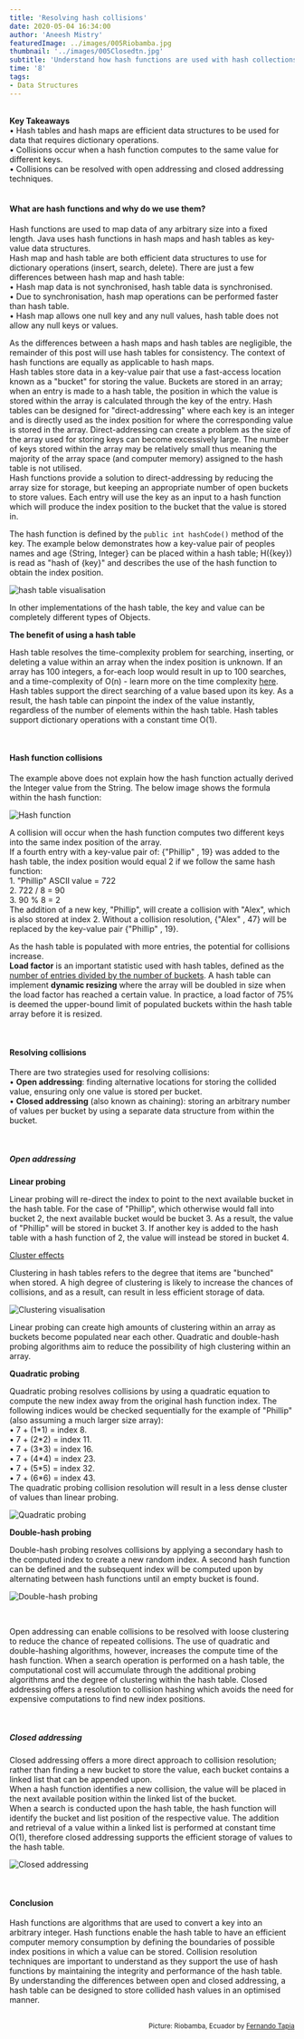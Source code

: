 ```yaml
---
title: 'Resolving hash collisions'
date: 2020-05-04 16:34:00
author: 'Aneesh Mistry'
featuredImage: ../images/005Riobamba.jpg
thumbnail: '../images/005Closedtn.jpg'
subtitle: 'Understand how hash functions are used with hash collections and the different strategies for resolving hash collisions.'
time: '8'
tags:
- Data Structures
---
```

<br>
<strong>Key Takeaways</strong><br>
&#8226; Hash tables and hash maps are efficient data structures to be used for data that requires dictionary operations.<br>
&#8226; Collisions occur when a hash function computes to the same value for different keys.<br>
&#8226; Collisions can be resolved with open addressing and closed addressing techniques.<br>


<br>
<h4>What are hash functions and why do we use them?</h4>
<p>
Hash functions are used to map data of any arbitrary size into a fixed length. Java uses hash functions in hash maps and hash tables as key-value data structures.<br>
Hash map and hash table are both efficient data structures to use for dictionary operations (insert, search, delete). There are just a few differences between hash map and hash table:<br>
&#8226; Hash map data is not synchronised, hash table data is synchronised.<br>
&#8226; Due to synchronisation, hash map operations can be performed faster than hash table.<br>
&#8226; Hash map allows one null key and any null values, hash table does not allow any null keys or values.<br>
</p>
<p>
As the differences between a hash maps and hash tables are negligible, the remainder of this post will use hash tables for consistency. The context of hash functions are equally as applicable to hash maps.<br>
Hash tables store data in a key-value pair that use a fast-access location known as a "bucket" for storing the value. Buckets are stored in an array; when an entry is made to a hash table, the position in which the value is stored within the array is calculated through the key of the entry. Hash tables can be designed for "direct-addressing" where each key is an integer and is directly used as the index position for where the corresponding value is stored in the array. Direct-addressing can create a problem as the size of the array used for storing keys can become excessively large. The number of keys stored within the array may be relatively small thus meaning the majority of the array space (and computer memory) assigned to the hash table is not utilised.<br>
Hash functions provide a solution to direct-addressing by reducing the array size for storage, but keeping an appropriate number of open buckets to store values. Each entry will use the key as an input to a hash function which will produce the index position to the bucket that the value is stored in.<br>


The hash function is defined by the <code class="language-java">public int hashCode()</code> method of the key. The example below demonstrates how a key-value pair of peoples names and age {String, Integer} can be placed within a hash table; H({key}) is read as "hash of {key}" and describes the use of the hash function to obtain the index position.<br>

![hash table visualisation](../../src/images/005HashTable.png)

</p>
<p>
 In other implementations of the hash table, the key and value can be completely different types of Objects. 
</p>
<strong>The benefit of using a hash table</strong>
<br>
<p>
Hash table resolves the time-complexity problem for searching, inserting, or deleting a value within an array when the index position is unknown. If an array has 100 integers, a for-each loop would result in up to 100 searches, and a time-complexity of O(n) - learn more on the time complexity <a target="_blank" href = "https://aneesh.co.uk/calculating-the-time-complexity-of-algorithms">here</a>. Hash tables support the direct searching of a value based upon its key. As a result, the hash table can pinpoint the index of the value instantly, regardless of the number of elements within the hash table. Hash tables support dictionary operations with a constant time O(1).
</p>

<br>
<h4>Hash function collisions</h4>
<p>
The example above does not explain how the hash function actually derived the Integer value from the String. The below image shows the formula within the hash function:
</p>


![Hash function](../../src/images/005HashTable2.png)

<p>
A collision will occur when the hash function computes two different keys into the same index position of the array.<br>
If a fourth entry with a key-value pair of: {"Phillip" , 19} was added to the hash table, the index position would equal 2 if we follow the same hash function:<br>
1. "Phillip" ASCII value = 722<br>
2. 722 / 8 = 90<br>
3. 90 % 8 = 2<br>
The addition of a new key, "Phillip", will create a collision with "Alex", which is also stored at index 2. Without a collision resolution, {"Alex" , 47} will be replaced by the key-value pair {"Phillip" , 19}.
</p>
<p>
As the hash table is populated with more entries, the potential for collisions increase.<br>
<strong>Load factor</strong> is an important statistic used with hash tables, defined as the <u>number of entries divided by the number of buckets</u>. A hash table can implement <strong>dynamic resizing</strong> where the array will be doubled in size when the load factor has reached a certain value. In practice, a load factor of 75% is deemed the upper-bound limit of populated buckets within the hash table array before it is resized. 
</p>
<br>
<h4>Resolving collisions</h4>
<p>
There are two strategies used for resolving collisions:<br>
&#8226; <strong>Open addressing</strong>: finding alternative locations for storing the collided value, ensuring only one value is stored per bucket.<br>
&#8226; <strong>Closed addressing</strong> (also known as chaining): storing an arbitrary number of values per bucket by using a separate data structure from within the bucket.<br>
</p>
<br>
<h5>Open addressing</h5>

<strong>Linear probing</strong>
<p>
Linear probing will re-direct the index to point to the next available bucket in the hash table. For the case of "Phillip", which otherwise would fall into bucket 2, the next available bucket would be bucket 3. As a result, the value of "Phillip" will be stored in bucket 3. If another key is added to the hash table with a hash function of 2, the value will instead be stored in bucket 4. 
</p>
<u>Cluster effects</u>
<p>
Clustering in hash tables refers to the degree that items are "bunched" when stored. A high degree of clustering is likely to increase the chances of collisions, and as a result, can result in less efficient storage of data. <br>

![Clustering visualisation](../../src/images/005Cluster.png)

Linear probing can create high amounts of clustering within an array as buckets become populated near each other. Quadratic and double-hash probing algorithms aim to reduce the possibility of high clustering within an array.
</p>
<strong>Quadratic probing</strong>
<p>
Quadratic probing resolves collisions by using a quadratic equation to compute the new index away from the original hash function index. The following indices would be checked sequentially for the example of "Phillip" (also assuming a much larger size array):<br>
&#8226; 7 + (1*1) = index 8. <br>
&#8226; 7 + (2*2) = index 11. <br>
&#8226; 7 + (3*3) = index 16. <br>
&#8226; 7 + (4*4) = index 23. <br>
&#8226; 7 + (5*5) = index 32. <br>
&#8226; 7 + (6*6) = index 43. <br>
The quadratic probing collision resolution will result in a less dense cluster of values than linear probing.

![Quadratic probing](../../src/images/005Quadratic.png)


</p>
<strong>Double-hash probing</strong>
<p>
Double-hash probing resolves collisions by applying a secondary hash to the computed index to create a new random index. A second hash function can be defined and the subsequent index will be computed upon by alternating between hash functions until an empty bucket is found. 

![Double-hash probing](../../src/images/005DoubleHash.png)

</p>
<br>
<p>
Open addressing can enable collisions to be resolved with loose clustering to reduce the chance of repeated collisions. The use of quadratic and double-hashing algorithms, however, increases the compute time of the hash function. When a search operation is performed on a hash table, the computational cost will accumulate through the additional probing algorithms and the degree of clustering within the hash table. Closed addressing offers a resolution to collision hashing which avoids the need for expensive computations to find new index positions.

</p>
<br>
<h5>Closed addressing</h5>
<p>
Closed addressing offers a more direct approach to collision resolution; rather than finding a new bucket to store the value, each bucket contains a linked list that can be appended upon.<br>
When a hash function identifies a new collision, the value will be placed in the next available position within the linked list of the bucket.<br>
When a search is conducted upon the hash table, the hash function will identify the bucket and list position of the respective value. The addition and retrieval of a value within a linked list is performed at constant time O(1), therefore closed addressing supports the efficient storage of values to the hash table.
</p>

![Closed addressing](../../src/images/005Closed.png)


<br>
<h4>Conclusion</h4>
<p>
Hash functions are algorithms that are used to convert a key into an arbitrary integer. Hash functions enable the hash table to have an efficient computer memory consumption by defining the boundaries of possible index positions in which a value can be stored. Collision resolution techniques are important to understand as they support the use of hash functions by maintaining the integrity and performance of the hash table.<br>
By understanding the differences between open and closed addressing, a hash table can be designed to store collided hash values in an optimised manner. 
</p>
<br>
<small style="float: right;" >Picture: Riobamba, Ecuador by <a target="_blank" href="https://unsplash.com/@ezekiel">Fernando Tapia</small></a><br>
